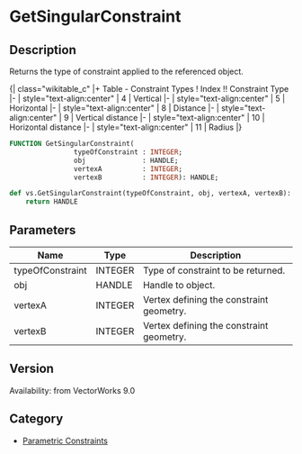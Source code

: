 # GetSingularConstraint

## Description
Returns the type of constraint applied to the referenced object.

{| class="wikitable_c"
|+ Table - Constraint Types
! Index !! Constraint Type
|-
| style="text-align:center" | 4 
| Vertical 
|-
| style="text-align:center" | 5 
| Horizontal 
|-
| style="text-align:center" | 8 
| Distance 
|-
| style="text-align:center" | 9 
| Vertical distance 
|-
| style="text-align:center" | 10 
| Horizontal distance 
|-
| style="text-align:center" | 11 
| Radius
|}

```pascal
FUNCTION GetSingularConstraint(
				typeOfConstraint : INTEGER;
				obj              : HANDLE;
				vertexA          : INTEGER;
				vertexB          : INTEGER): HANDLE;
```

```python
def vs.GetSingularConstraint(typeOfConstraint, obj, vertexA, vertexB):
    return HANDLE
```

## Parameters
|Name|Type|Description|
|---|---|---|
|typeOfConstraint|INTEGER|Type of constraint to be returned.|
|obj|HANDLE|Handle to object.|
|vertexA|INTEGER|Vertex defining the constraint geometry.|
|vertexB|INTEGER|Vertex defining the constraint geometry.|

## Version
Availability: from VectorWorks 9.0

## Category
* [Parametric Constraints](../Categories/Parametric%20Constraints.md)
